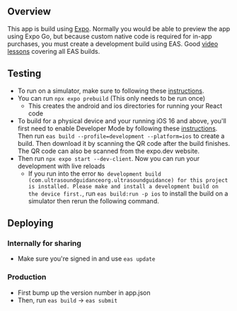 ## Overview
This app is build using [Expo](https://docs.expo.dev/). Normally you would be able to preview the app using Expo Go, but because custom native code is required for in-app purchases, you must create a development build using EAS. Good [video lessons](https://egghead.io/courses/build-and-deploy-react-native-apps-with-expo-eas-85ab521e) covering all EAS builds.

## Testing
- To run on a simulator, make sure to following these [instructions](https://docs.expo.dev/get-started/set-up-your-environment).
- You can run `npx expo prebuild` (This only needs to be run once)
  - This creates the android and ios directories for running your React code
- To build for a physical device and your running iOS 16 and above, you'll first need to enable Developer Mode by following these [instructions](https://docs.expo.dev/guides/ios-developer-mode/). Then run `eas build --profile=development --platform=ios` to create a build. Then download it by scanning the QR code after the build finishes. The QR code can also be scanned from the expo.dev website.
- Then run `npx expo start --dev-client`. Now you can run your development with live reloads
  - If you run into the error `No development build (com.ultrasoundguidanceorg.ultrasoundguidance) for this project is installed. Please make and install a development build on the device first.`, run `eas build:run -p ios` to install the build on a simulator then rerun the following command.

## Deploying
### Internally for sharing
- Make sure you're signed in and use `eas update` 

### Production
- First bump up the version number in app.json
- Then, run `eas build` -> `eas submit`

